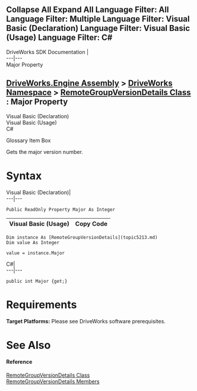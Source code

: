 Collapse All Expand All Language Filter: All  Language Filter: Multiple  Language Filter: Visual Basic (Declaration) Language Filter: Visual Basic (Usage) Language Filter: C#  
---  
DriveWorks SDK Documentation  |   
---|---  
Major Property   
  
[DriveWorks.Engine Assembly](topic2156.md) > [DriveWorks Namespace](topic2159.md) > [RemoteGroupVersionDetails Class](topic5213.md) : Major Property  
---  
  
Visual Basic (Declaration)    
Visual Basic (Usage)    
C# 

Glossary Item Box

Gets the major version number. 

# Syntax

Visual Basic (Declaration)|   
---|---  
      
    
    Public ReadOnly Property Major As Integer  
  
Visual Basic (Usage)| Copy Code  
---|---  
      
    
    Dim instance As [RemoteGroupVersionDetails](topic5213.md)
    Dim value As Integer
     
    value = instance.Major  
  
C#|   
---|---  
      
    
    public int Major {get;}  
  
# Requirements

**Target Platforms:** Please see DriveWorks software prerequisites.

# See Also

#### Reference

[RemoteGroupVersionDetails Class](topic5213.md)   
[RemoteGroupVersionDetails Members](topic5214.md)


